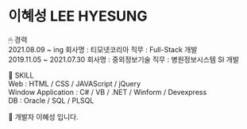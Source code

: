 # 이혜성 LEE HYESUNG

🖱 경력  <br/>
2021.08.09 ~ ing 회사명 : 티모넷코리아 직무 : Full-Stack 개발 <br/>
2019.11.05 ~ 2021.07.30 회사명 : 중외정보기술 직무 : 병원정보시스템 SI 개발 <br/>

📌  SKILL <br/>
Web : HTML / CSS / JAVAScript / jQuery <br/>
Window Application : C# / VB / .NET / Winform / Devexpress <br/>
DB :  Oracle / SQL / PLSQL<br/>

📎 개발자 이혜성 입니다.

